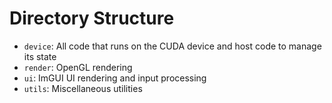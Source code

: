 # Directory Structure
- `device`: All code that runs on the CUDA device and host code to manage its state
- `render`: OpenGL rendering
- `ui`: ImGUI UI rendering and input processing
- `utils`: Miscellaneous utilities

